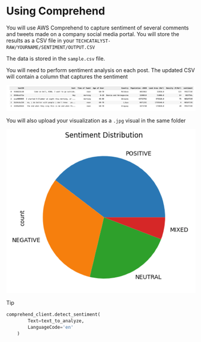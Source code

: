 #  Using Comprehend

You will use AWS Comprehend to capture sentiment of several comments and tweets made on a company social media portal. You will store the results as a CSV file in your `TECHCATALYST-RAW/YOURNAME/SENTIMENT/OUTPUT.CSV`

The data is stored in the `sample.csv` file. 

You will need to perform sentiment analysis on each post. The updated CSV will contain a column that captures the sentiment 

![image-20250805135904502](images/image-20250805135904502.png)

You will also upload your visualization as a `.jpg` visual in the same folder

![image-20250805135935117](images/image-20250805135935117.png)

> [!TIP]
>
> ```python
> comprehend_client.detect_sentiment(
>         Text=text_to_analyze,
>         LanguageCode='en'
>     )
> ```
>
> 